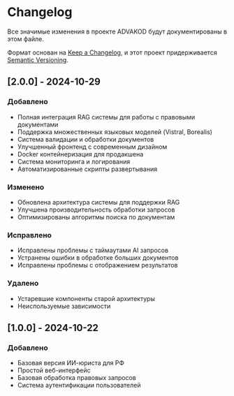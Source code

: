 # Changelog

Все значимые изменения в проекте ADVAKOD будут документированы в этом файле.

Формат основан на [Keep a Changelog](https://keepachangelog.com/ru/1.0.0/),
и этот проект придерживается [Semantic Versioning](https://semver.org/lang/ru/).

## [2.0.0] - 2024-10-29

### Добавлено
- Полная интеграция RAG системы для работы с правовыми документами
- Поддержка множественных языковых моделей (Vistral, Borealis)
- Система валидации и обработки документов
- Улучшенный фронтенд с современным дизайном
- Docker контейнеризация для продакшена
- Система мониторинга и логирования
- Автоматизированные скрипты развертывания

### Изменено
- Обновлена архитектура системы для поддержки RAG
- Улучшена производительность обработки запросов
- Оптимизированы алгоритмы поиска по документам

### Исправлено
- Исправлены проблемы с таймаутами AI запросов
- Устранены ошибки в обработке больших документов
- Исправлены проблемы с отображением результатов

### Удалено
- Устаревшие компоненты старой архитектуры
- Неиспользуемые зависимости

## [1.0.0] - 2024-10-22

### Добавлено
- Базовая версия ИИ-юриста для РФ
- Простой веб-интерфейс
- Базовая обработка правовых запросов
- Система аутентификации пользователей
